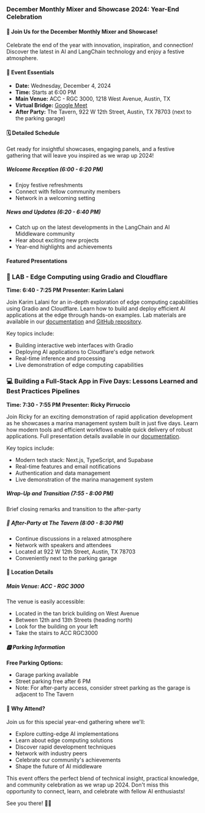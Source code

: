 ### December Monthly Mixer and Showcase 2024: Year-End Celebration

#### 🌟 Join Us for the December Monthly Mixer and Showcase!

Celebrate the end of the year with innovation, inspiration, and connection! Discover the latest in AI and LangChain technology and enjoy a festive atmosphere.

#### 📅 Event Essentials

- **Date:** Wednesday, December 4, 2024
- **Time:** Starts at 6:00 PM
- **Main Venue:** ACC - RGC 3000, 1218 West Avenue, Austin, TX
- **Virtual Bridge:** [Google Meet](https://meet.google.com/dkm-xwbm-hhs)
- **After Party:** The Tavern, 922 W 12th Street, Austin, TX 78703 (next to the parking garage)

#### 🗓️ Detailed Schedule

Get ready for insightful showcases, engaging panels, and a festive gathering that will leave you inspired as we wrap up 2024!

##### Welcome Reception (6:00 - 6:20 PM)
- Enjoy festive refreshments
- Connect with fellow community members
- Network in a welcoming setting

##### News and Updates (6:20 - 6:40 PM)
- Catch up on the latest developments in the LangChain and AI Middleware community
- Hear about exciting new projects
- Year-end highlights and achievements

#### Featured Presentations

### 🚀 LAB - Edge Computing using Gradio and Cloudflare
**Time: 6:40 - 7:25 PM**
**Presenter: Karim Lalani**

Join Karim Lalani for an in-depth exploration of edge computing capabilities using Gradio and Cloudflare. Learn how to build and deploy efficient AI applications at the edge through hands-on examples. Lab materials are available in our [documentation](/docs/dec-2024/gradio-edge-computing-lab) and [GitHub repository](https://github.com/aimug-org/austin_langchain/tree/main/labs/LangChain_111).

Key topics include:
- Building interactive web interfaces with Gradio
- Deploying AI applications to Cloudflare's edge network
- Real-time inference and processing
- Live demonstration of edge computing capabilities

### 💻 Building a Full-Stack App in Five Days: Lessons Learned and Best Practices Pipelines
**Time: 7:30 - 7:55 PM**
**Presenter: Ricky Pirruccio**

Join Ricky for an exciting demonstration of rapid application development as he showcases a marina management system built in just five days. Learn how modern tools and efficient workflows enable quick delivery of robust applications. Full presentation details available in our [documentation](/docs/dec-2024/full-stack-app-five-days).

Key topics include:
- Modern tech stack: Next.js, TypeScript, and Supabase
- Real-time features and email notifications
- Authentication and data management
- Live demonstration of the marina management system

##### Wrap-Up and Transition (7:55 - 8:00 PM)
Brief closing remarks and transition to the after-party

##### 🍻 After-Party at The Tavern (8:00 - 8:30 PM)
- Continue discussions in a relaxed atmosphere
- Network with speakers and attendees
- Located at 922 W 12th Street, Austin, TX 78703
- Conveniently next to the parking garage

#### 📍 Location Details

##### Main Venue: ACC - RGC 3000
The venue is easily accessible:
- Located in the tan brick building on West Avenue
- Between 12th and 13th Streets (heading north)
- Look for the building on your left
- Take the stairs to ACC RGC3000

##### 🅿️ Parking Information
**Free Parking Options:**
- Garage parking available
- Street parking free after 6 PM
- Note: For after-party access, consider street parking as the garage is adjacent to The Tavern

#### 🤝 Why Attend?

Join us for this special year-end gathering where we'll:
- Explore cutting-edge AI implementations
- Learn about edge computing solutions
- Discover rapid development techniques
- Network with industry peers
- Celebrate our community's achievements
- Shape the future of AI middleware

This event offers the perfect blend of technical insight, practical knowledge, and community celebration as we wrap up 2024. Don't miss this opportunity to connect, learn, and celebrate with fellow AI enthusiasts!

See you there! 🎄✨
